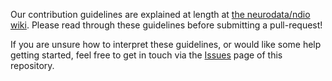 Our contribution guidelines are explained at length at [the neurodata/ndio wiki](https://github.com/neurodata/ndio/wiki/Contributing). Please read through these guidelines before submitting a pull-request!

If you are unsure how to interpret these guidelines, or would like some help getting started, feel free to get in touch via the [Issues](https://github.com/neurodata/ndio/issues) page of this repository.
